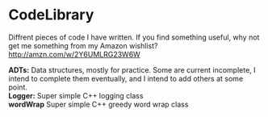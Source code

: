 CodeLibrary
===========

Diffrent pieces of code I have written. If you find something useful, why not get me something from my Amazon wishlist?
http://amzn.com/w/2Y6UMLRG23W6W

**ADTs:** Data structures, mostly for practice. Some are current incomplete, I intend to complete them eventually, and I intend to add others at some point.  
**Logger:** Super simple C++ logging class  
**wordWrap** Super simple C++ greedy word wrap class

